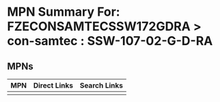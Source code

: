 



# MPN Summary For: FZECONSAMTECSSW172GDRA > con-samtec : SSW-107-02-G-D-RA

## MPNs
  

|MPN|Direct Links|Search Links|
| :--- | :--- | :--- |
||||
